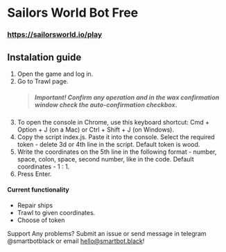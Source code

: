 # Sailors World Bot Free

### https://sailorsworld.io/play

## Instalation guide

1. Open the game and log in.
2. Go to Trawl page.
   > ##### Important! Confirm any operation and in the wax confirmation window check the auto-confirmation checkbox.
3. To open the console in Chrome, use this keyboard shortcut: Cmd + Option + J (on a Mac) or Ctrl + Shift + J (on Windows).
4. Copy the script index.js. Paste it into the console. Select the required token - delete 3d or 4th line in the script. Default token is wood. 
5. Write the coordinates on the 5th line in the following format - number, space, colon, space, second number, like in the code. Default coordinates - 1 : 1. 
6. Press Enter.

#### Current functionality

- Repair ships
- Trawl to given coordinates. 
- Choose of token

Support
Any problems? Submit an issue or send message in telegram @smartbotblack or email hello@smartbot.black!
